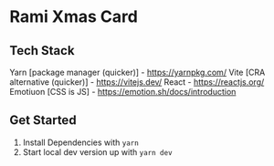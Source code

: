 # Rami Xmas Card

## Tech Stack

Yarn [package manager (quicker)] - https://yarnpkg.com/
Vite [CRA alternative (quicker)] - https://vitejs.dev/
React - https://reactjs.org/
Emotiuon [CSS is JS] - https://emotion.sh/docs/introduction

## Get Started

1. Install Dependencies with `yarn`
2. Start local dev version up with `yarn dev`

